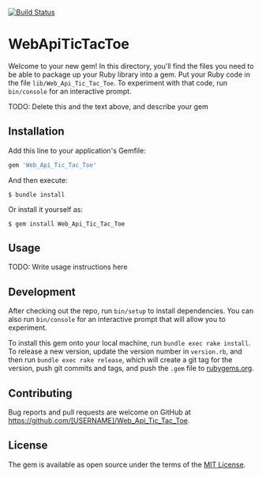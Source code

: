 [![Build Status](https://travis-ci.com/czarjulius/Web_Api_Tic_Tac_Toe.svg?branch=develop)](https://travis-ci.com/czarjulius/Web_Api_Tic_Tac_Toe)

# WebApiTicTacToe

Welcome to your new gem! In this directory, you'll find the files you need to be able to package up your Ruby library into a gem. Put your Ruby code in the file `lib/Web_Api_Tic_Tac_Toe`. To experiment with that code, run `bin/console` for an interactive prompt.

TODO: Delete this and the text above, and describe your gem

## Installation

Add this line to your application's Gemfile:

```ruby
gem 'Web_Api_Tic_Tac_Toe'
```

And then execute:

    $ bundle install

Or install it yourself as:

    $ gem install Web_Api_Tic_Tac_Toe

## Usage

TODO: Write usage instructions here

## Development

After checking out the repo, run `bin/setup` to install dependencies. You can also run `bin/console` for an interactive prompt that will allow you to experiment.

To install this gem onto your local machine, run `bundle exec rake install`. To release a new version, update the version number in `version.rb`, and then run `bundle exec rake release`, which will create a git tag for the version, push git commits and tags, and push the `.gem` file to [rubygems.org](https://rubygems.org).

## Contributing

Bug reports and pull requests are welcome on GitHub at https://github.com/[USERNAME]/Web_Api_Tic_Tac_Toe.


## License

The gem is available as open source under the terms of the [MIT License](https://opensource.org/licenses/MIT).
